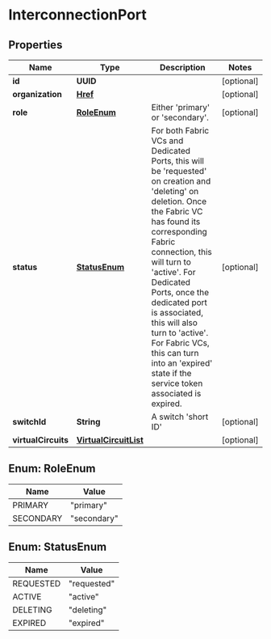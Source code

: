 

# InterconnectionPort


## Properties

| Name | Type | Description | Notes |
|------------ | ------------- | ------------- | -------------|
|**id** | **UUID** |  |  [optional] |
|**organization** | [**Href**](Href.md) |  |  [optional] |
|**role** | [**RoleEnum**](#RoleEnum) | Either &#39;primary&#39; or &#39;secondary&#39;. |  [optional] |
|**status** | [**StatusEnum**](#StatusEnum) | For both Fabric VCs and Dedicated Ports, this will be &#39;requested&#39; on creation and &#39;deleting&#39; on deletion. Once the Fabric VC has found its corresponding Fabric connection, this will turn to &#39;active&#39;. For Dedicated Ports, once the dedicated port is associated, this will also turn to &#39;active&#39;. For Fabric VCs, this can turn into an &#39;expired&#39; state if the service token associated is expired. |  [optional] |
|**switchId** | **String** | A switch &#39;short ID&#39; |  [optional] |
|**virtualCircuits** | [**VirtualCircuitList**](VirtualCircuitList.md) |  |  [optional] |



## Enum: RoleEnum

| Name | Value |
|---- | -----|
| PRIMARY | &quot;primary&quot; |
| SECONDARY | &quot;secondary&quot; |



## Enum: StatusEnum

| Name | Value |
|---- | -----|
| REQUESTED | &quot;requested&quot; |
| ACTIVE | &quot;active&quot; |
| DELETING | &quot;deleting&quot; |
| EXPIRED | &quot;expired&quot; |



